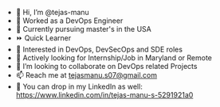 - 👋 Hi, I’m @tejas-manu
- 👀 Worked as a DevOps Engineer
- 🏫 Currently pursuing master's in the USA
- ⏩ Quick Learner
- 🧠 Interested in DevOps, DevSecOps and SDE roles
- 🌱 Actively looking for Internship/Job in Maryland or Remote
- 💞️ I’m looking to collaborate on DevOps related Projects
- 📫 Reach me at tejasmanu.s07@gmail.com
- 🔗 You can drop in my LinkedIn as well: https://www.linkedin.com/in/tejas-manu-s-5291921a0

<!---
tejas-manu/tejas-manu is a ✨ special ✨ repository because its `README.md` (this file) appears on your GitHub profile.
You can click the Preview link to take a look at your changes.
--->

